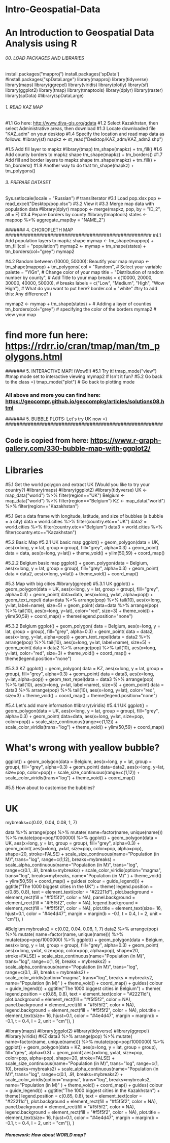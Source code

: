 # Intro-Geospatial-Data
# An Introduction to Geospatial Data Analysis using R

###### 00. LOAD PACKAGES AND LIBRARIES
install.packages("mapproj")
install.packages('spData')
#install.packages("spDataLarge")
library(mapproj)
library(tidyverse)
library(maps)
library(ggrepel)
library(viridis)
library(plotly)
library(sf)
library(ggplot2)
library(tmap)
library(tmaptools)
library(dplyr)
library(raster)
library(spData)
#library(spDataLarge)

###### 1. READ KAZ MAP #######################################################
#1.1 Go here: http://www.diva-gis.org/gdata
#1.2 Select Kazakhstan, then select Administrative areas, then download
#1.3 Locate downloaded file "KAZ_adm" on your desktop 
#1.4 Specify the location and read map data as follows:
#library(sf)
mapkz <- st_read("Desktop/KAZ_adm/KAZ_adm2.shp")

#1.5 Add fill layer to mapkz
#library(tmap)
tm_shape(mapkz) + tm_fill() 
#1.6 Add county borders to mapkz shape
tm_shape(mapkz) + tm_borders() 
#1.7 Add fill and border layers to mapkz shape
tm_shape(mapkz) + tm_fill() + tm_borders() 
#1.8 Another way to do that
tm_shape(mapkz) + tm_polygons()

###### 3. PREPARE DATASET ####################################################
Sys.setlocale(locale = "Russian") # transliterator
#3.1 Load pop.xlsx
pop <- read_excel("Desktop/pop.xlsx")
#3.2 View it
#3.3 Merge map data with population data
#library(dplyr)
mappop <- merge(mapkz, pop, by = "ID_2", all = F)
#3.4 Pepare borders by county
#library(tmaptools)
states <- mappop %>% aggregate_map(by = "NAME_2")

####### 4. CHOROPLETH MAP ####################################################
#4.1 Add population layers to mapkz shape
mymap <- tm_shape(mappop) + tm_fill(col = "population")
mymap2 <- mymap + tm_shape(states) +  tm_borders(col="grey")
mymap2

#4.2 Random between (10000, 50000): Beautify your map
mymap <- tm_shape(mappop) + 
  tm_polygons(
    col = "Random",        # Select your variable
    palette = "YlGn",      # Change color of your map
    title = "Distribution of random number by county", # Add Title to your map
    breaks = c(10000, 20000, 30000, 40000, 50000), # breaks
    labels = c("Low", "Medium", "High", "Wow High"), # What do you want to put here?
    border.col = "white" #try to add this: Any difference?
    )

mymap2 <- mymap + tm_shape(states) + # Adding a layer of counties
  tm_borders(col="grey") # specifying the color of the borders
mymap2 # view your map

# find more fun here: https://rdrr.io/cran/tmap/man/tm_polygons.html

####### 5. INTERACTIVE MAP! (Wow!!!)
#5.1 Try it!
tmap_mode("view") #tmap mode set to interactive viewing
mymap2  # Isn't it fun? 
#5.2 Go back to the class =)
tmap_mode("plot") # Go back to plotting mode

### All above and more you can find here: https://geocompr.github.io/geocompkg/articles/solutions08.html

####### 5. BUBBLE PLOTS: Let's try UK now =) ########################################################
## Code is copied from here: https://www.r-graph-gallery.com/330-bubble-map-with-ggplot2/
# Libraries

#5.1 Get the world polygon and extract UK (Would you like to try your country?)
#library(maps)
#library(ggplot2)
#library(tidyverse)
UK <- map_data("world") %>% filter(region=="UK")
Belgium <- map_data("world") %>% filter(region=="Belgium")
KZ <- map_data("world") %>% filter(region=="Kazakhstan")

#5.1 Get a data frame with longitude, latitude, and size of bubbles (a bubble = a city)
data = world.cities %>% filter(country.etc=="UK")
data2 = world.cities %>% filter(country.etc=="Belgium")
data3 = world.cities %>% filter(country.etc=="Kazakhstan")

#5.2 Basic Map
#5.2.1 UK basic map
ggplot() +
  geom_polygon(data = UK, aes(x=long, y = lat, group = group), fill="grey", alpha=0.3) +
  geom_point( data = data, aes(x=long, y=lat)) +
  theme_void() + ylim(50,59) + coord_map() 

#5.2.2 Belgium basic map 
ggplot() +
  geom_polygon(data = Belgium, aes(x=long, y = lat, group = group), fill="grey", alpha=0.3) +
  geom_point( data = data2, aes(x=long, y=lat)) + theme_void() + coord_map() 


#5.3 Map with big cities 
#library(ggrepel)
#5.3.1 UK
ggplot() +
geom_polygon(data = UK, aes(x=long, y = lat, group = group), fill="grey", alpha=0.3) +
  geom_point( data=data, aes(x=long, y=lat, alpha=pop)) +
  geom_text_repel( data=data %>% arrange(pop) %>% tail(10), aes(x=long, y=lat, label=name), size=5) +
  geom_point( data=data %>% arrange(pop) %>% tail(10), aes(x=long, y=lat), color="red", size=3) +
  theme_void() + ylim(50,59) + coord_map() +
  theme(legend.position="none")

#5.3.2 Belgium
ggplot() +
  geom_polygon(   data = Belgium, aes(x=long, y = lat, group = group), fill="grey", alpha=0.3) +
  geom_point(     data = data2, aes(x=long, y=lat, alpha=pop)) +
  geom_text_repel(data = data2 %>% arrange(pop) %>% tail(10), aes(x=long, y=lat, label=name), size=5) +
  geom_point(     data = data2 %>% arrange(pop) %>% tail(10), aes(x=long, y=lat), color="red", size=3) +
  theme_void()  + coord_map() +
  theme(legend.position="none")

#5.3.3 KZ
ggplot() +
  geom_polygon(   data = KZ, aes(x=long, y = lat, group = group), fill="grey", alpha=0.3) +
  geom_point(     data = data3, aes(x=long, y=lat, alpha=pop)) +
  geom_text_repel(data = data3 %>% arrange(pop) %>% tail(10), aes(x=long, y=lat, label=name), size=5) +
  geom_point(     data = data3 %>% arrange(pop) %>% tail(10), aes(x=long, y=lat), color="red", size=3) +
  theme_void()  + coord_map() +
  theme(legend.position="none")

#5.4 Let's add more information 
#library(viridis)
#5.4.1 UK 
ggplot() +
  geom_polygon(data = UK, aes(x=long, y = lat, group = group), fill="grey", alpha=0.3) +
  geom_point( data=data, aes(x=long, y=lat, size=pop, color=pop)) +
  scale_size_continuous(range=c(1,12)) +
  scale_color_viridis(trans="log") +
  theme_void() + ylim(50,59) + coord_map() 
# What's wrong with yeallow bubble? 

ggplot() +
  geom_polygon(data = Belgium, aes(x=long, y = lat, group = group), fill="grey", alpha=0.3) +
  geom_point( data=data2, aes(x=long, y=lat, size=pop, color=pop)) +
  scale_size_continuous(range=c(1,12)) +
  scale_color_viridis(trans="log") +
  theme_void()  + coord_map()

#5.5 How about to customise the bubbles?
# UK 
mybreaks=c(0.02, 0.04, 0.08, 1, 7)

data %>%
  arrange(pop) %>%
  mutate( name=factor(name, unique(name))) %>%
  mutate(pop=pop/1000000) %>%
  ggplot() +
  geom_polygon(data = UK, aes(x=long, y = lat, group = group), fill="grey", alpha=0.3) +
  geom_point(  aes(x=long, y=lat, size=pop, color=pop, alpha=pop), shape=20, stroke=FALSE) +
  scale_size_continuous(name="Population (in M)", trans="log", range=c(1,12), breaks=mybreaks) +
  scale_alpha_continuous(name="Population (in M)", trans="log", range=c(0.1, .9), breaks=mybreaks) +
  scale_color_viridis(option="magma", trans="log", breaks=mybreaks, name="Population (in M)" ) +
  theme_void() + ylim(50,59) + coord_map() + 
  guides( colour = guide_legend()) +
  ggtitle("The 1000 biggest cities in the UK") +
  theme(
    legend.position = c(0.85, 0.8),
    text = element_text(color = "#22211d"),
    plot.background = element_rect(fill = "#f5f5f2", color = NA), 
    panel.background = element_rect(fill = "#f5f5f2", color = NA), 
    legend.background = element_rect(fill = "#f5f5f2", color = NA),
    plot.title = element_text(size= 16, hjust=0.1, color = "#4e4d47", margin = margin(b = -0.1, t = 0.4, l = 2, unit = "cm")),
  )

#Belgium
mybreaks2 = c(0.02, 0.04, 0.08, 1, 7)
data2 %>%
  arrange(pop) %>%
  mutate( name=factor(name, unique(name))) %>%
  mutate(pop=pop/1000000) %>%
  ggplot() +
  geom_polygon(data = Belgium, aes(x=long, y = lat, group = group), fill="grey", alpha=0.3) +
  geom_point(  aes(x=long, y=lat, size=pop, color=pop, alpha=pop), shape=20, stroke=FALSE) +
  scale_size_continuous(name="Population (in M)", trans="log", range=c(1, 9), breaks = mybreaks2) +
  scale_alpha_continuous(name="Population (in M)", trans="log", range=c(0.1, .9), breaks = mybreaks2) +
  scale_color_viridis(option="magma", trans="log", breaks = mybreaks2, name="Population (in M)" ) +
  theme_void()  + coord_map() + 
  guides( colour = guide_legend()) +
  ggtitle("The 1000 biggest cities in Belgium") +
  theme(
    legend.position = c(0.85, 0.8),
    text = element_text(color = "#22211d"),
    plot.background = element_rect(fill = "#f5f5f2", color = NA), 
    panel.background = element_rect(fill = "#f5f5f2", color = NA), 
    legend.background = element_rect(fill = "#f5f5f2", color = NA),
    plot.title = element_text(size= 16, hjust=0.1, color = "#4e4d47", margin = margin(b = -0.1, t = 0.4, l = 2, unit = "cm")),
  )


#library(maps)
#library(ggplot2)
#library(tidyverse)
#library(ggrepel)
#library(viridis)
#KZ
data3 %>%
  arrange(pop) %>%
  mutate( name=factor(name, unique(name))) %>%
  mutate(pop=pop/1000000) %>%
  ggplot() +
  geom_polygon(data = KZ, aes(x=long, y = lat, group = group), fill="grey", alpha=0.3) +
  geom_point(  aes(x=long, y=lat, size=pop, color=pop, alpha=pop), shape=20, stroke=FALSE) +
  scale_size_continuous(name="Population (in M)", trans="log", range=c(1, 10), breaks=mybreaks2) +
  scale_alpha_continuous(name="Population (in M)", trans="log", range=c(0.1, .9), breaks=mybreaks2) +
  scale_color_viridis(option="magma", trans="log", breaks=mybreaks2, name="Population (in M)" ) +
  theme_void()  + coord_map() + 
  guides( colour = guide_legend()) +
  ggtitle("The 1000 biggest cities in the Kazakhstan") +
  theme(
    legend.position = c(0.85, 0.8),
    text = element_text(color = "#22211d"),
    plot.background = element_rect(fill = "#f5f5f2", color = NA), 
    panel.background = element_rect(fill = "#f5f5f2", color = NA), 
    legend.background = element_rect(fill = "#f5f5f2", color = NA),
    plot.title = element_text(size= 16, hjust=0.1, color = "#4e4d47", margin = margin(b = -0.1, t = 0.4, l = 2, unit = "cm")),
  )


##### Homework: How about WORLD map? ######################################

